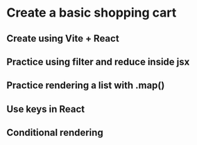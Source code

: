 # Create a basic shopping cart

## Create using Vite + React

## Practice using filter and reduce inside jsx

## Practice rendering a list with .map()

## Use keys in React

## Conditional rendering